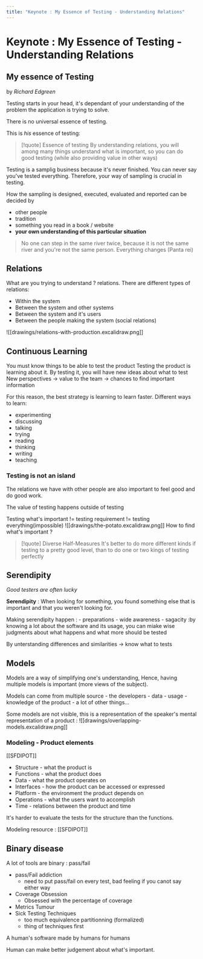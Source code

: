 ```yaml
---
title: "Keynote : My Essence of Testing - Understanding Relations"
---
```


# Keynote : My Essence of Testing - Understanding Relations


## My essence of Testing
by *Richard Edgreen*

Testing starts in your head, it's dependant of your understanding of the problem the application is trying to solve.

There is no universal essence of testing.

This is *his* essence of testing:

> [!quote] Essence of testing
> By understanding relations, you will among many things understand what is important, so you can do good testing (while also providing value in other ways)

Testing is a samplig business because it's never finished. You can never say you've tested everything. Therefore, your way of sampling is crucial in testing. 

How the sampling is designed, executed, evaluated and reported can be decided by
- other people
- tradition
- something you read in a book / website
- **your own understanding of this particular situation**

> No one can step in the same river twice, because it is not the same river and you're not the same person. Everything changes (Panta rei)


## Relations

What are you trying to understand ? relations.
There are different types of relations:
- Within the system
- Between the system and other systems
- Between the system and it's users
- Between the people making the system (social relations)

![[drawings/relations-with-production.excalidraw.png]]

## Continuous Learning
You must know things to be able to test the product
Testing the product is learning about it.
By testing it, you will have new ideas about what to test
New perspectives -> value to the team -> chances to find important information

For this reason, the best strategy is learning to learn faster.
Different ways to learn:
- experimenting
- discussing
- talking
- trying
- reading
- thinking
- writing
- teaching

### Testing is not an island

The relations we have with other people are also important to feel good and do good work.

The value of testing happens outside of testing

Testing what's important != testing requirement != testing everything(impossible)
![[drawings/the-potato.excalidraw.png]]
How to find what's important ?

>[!quote] Diverse Half-Measures 
>It's better to do more different kinds if testing to a pretty good level, than to do one or two kings of testing perfectly

## Serendipity
_Good testers are often lucky_

**Serendipity** : When looking for something, you found something else that is important and that you weren't looking for.

Making serendipity happen :
	- preparations
	- wide awareness
	- sagacity :by knowing a lot about the software and its usage,  you can miake wise judgments about what happens and what more should be tested

By unterstanding differences and similarities -> know what to tests

## Models
Models are a way of simplifying one's understanding, Hence, having multiple models is important  (more views of the subject).

Models can come from multiple source
	- the developers
	- data
	- usage
	- knowledge of the product
	- a lot of other things...

Some models are not visible, this is a representation of the speaker's mental representation of a product :
![[drawings/overlapping-models.excalidraw.png]]


### Modeling - Product elements

[[SFDIPOT]]

- Structure - what the product is
- Functions - what the product does
- Data - what the product operates on
- Interfaces - how the product can be accessed or expressed
- Platform - the environment the product depends on
- Operations - what the users want to accomplish
- Time - relations between the product and time

It's harder to evaluate the tests for the structure than the functions.




Modeling resource : [[SFDIPOT]]

## Binary disease
A lot of tools are binary : pass/fail
- pass/Fail addiction
	- need to put pass/fail on every test, bad feeling if you canot say either way
- Coverage Obsession
	- Obsessed with the percentage of coverage
- Metrics Tumour
- Sick Testing Techniques
	- too much equivalence partitionning (formalized)
	- thing of techniques first

A human's software
made by humans
for humans

Human can make better judgement about what's important.

